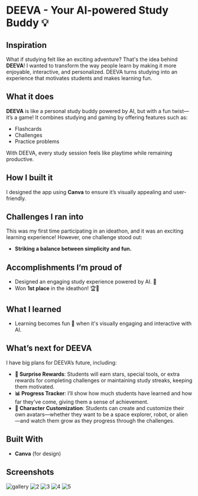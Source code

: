 # DEEVA - Your AI-powered Study Buddy 💡

## Inspiration
What if studying felt like an exciting adventure? That's the idea behind **DEEVA**! I wanted to transform the way people learn by making it more enjoyable, interactive, and personalized. DEEVA turns studying into an experience that motivates students and makes learning fun.

## What it does
**DEEVA** is like a personal study buddy powered by AI, but with a fun twist—it’s a game! It combines studying and gaming by offering features such as:
- Flashcards
- Challenges
- Practice problems

With DEEVA, every study session feels like playtime while remaining productive.

## How I built it
I designed the app using **Canva** to ensure it’s visually appealing and user-friendly.

## Challenges I ran into
This was my first time participating in an ideathon, and it was an exciting learning experience! However, one challenge stood out:
- **Striking a balance between simplicity and fun.**

## Accomplishments I’m proud of
- Designed an engaging study experience powered by AI. 🤖
- Won **1st place** in the ideathon! 🏆🎉

## What I learned
- Learning becomes fun 🚀 when it's visually engaging and interactive with AI.

## What’s next for DEEVA
I have big plans for DEEVA’s future, including:
- **🎁 Surprise Rewards**: Students will earn stars, special tools, or extra rewards for completing challenges or maintaining study streaks, keeping them motivated.
- **📊 Progress Tracker**: I’ll show how much students have learned and how far they’ve come, giving them a sense of achievement.
- **🎨 Character Customization**: Students can create and customize their own avatars—whether they want to be a space explorer, robot, or alien—and watch them grow as they progress through the challenges.

## Built With
- **Canva** (for design)

## Screenshots

![gallery](https://github.com/user-attachments/assets/f038194c-db11-4d6f-9cc5-a6d418c7bee6)
![2](https://github.com/user-attachments/assets/d9107720-45c4-47f5-aca3-b6138906239f)
![3](https://github.com/user-attachments/assets/0651d94a-e1db-40e6-a398-434e3e9e4a56)
![4](https://github.com/user-attachments/assets/6416733e-3bc3-417b-8ae7-654d6b1b5274)
![5](https://github.com/user-attachments/assets/c6495864-4ba9-44b8-9826-697d47362d1e)
